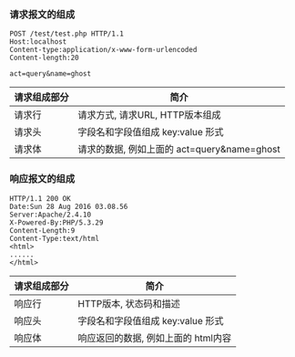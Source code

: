 ### 请求报文的组成
```
POST /test/test.php HTTP/1.1	
Host:localhost								
Content-type:application/x-www-form-urlencoded
Content-length:20

act=query&name=ghost
```

| 请求组成部分| 简介|
| ------------- | ------------- |
| 请求行| 请求方式, 请求URL, HTTP版本组成 |
| 请求头| 字段名和字段值组成  key:value 形式|
| 请求体 | 请求的数据, 例如上面的 act=query&name=ghost |


### 响应报文的组成
```
HTTP/1.1 200 OK	
Date:Sun 28 Aug 2016 03.08.56
Server:Apache/2.4.10
X-Powered-By:PHP/5.3.29
Content-Length:9				
Content-Type:text/html
<html>
......
</html>
```

| 请求组成部分| 简介|
| ------------- | ------------- |
| 响应行| HTTP版本, 状态码和描述 |
| 响应头| 字段名和字段值组成  key:value 形式|
| 响应体 | 响应返回的数据, 例如上面的 html内容 |


